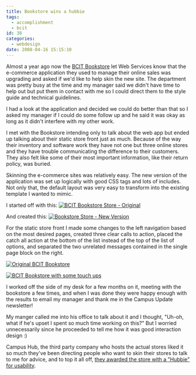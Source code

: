 ```yaml
---
title: Bookstore wins a hubbie
tags:
  - accomplishment
  - bcit
id: 38
categories:
  - webdesign
date: 2008-04-16 15:15:10
---
```


Almost a year ago now the [BCIT Bookstore](http://bcitbookstore.ca) let Web Services know that the e-commerce application they used to manage their online sales was upgrading and asked if we'd like to help skin the new site.  The department was pretty busy at the time and my manager said we didn't have time to help out but put them in contact with me so I could direct them to the style guide and technical guidelines.

I had a look at the application and decided we could do better than that so I asked my manager if I could do some follow up and he said it was okay as long as it didn't interfere with my other work.

I met with the Bookstore intending only to talk about the web app but ended up talking about their static store front just as much.  Because of the way their inventory and software work they have not one but three online stores and they have trouble communicating the difference to their customers.  They also felt like some of their most important information, like their return policy, was buried.

Skinning the e-commerce sites was relatively easy.  The new version of the application was set up logically with good CSS tags and lots of includes.  Not only that, the default layout was very easy to transform into the existing template I wanted to mimic.

I started off with this:
[![BCIT Bookstore Store - Original](https://farm2.staticflickr.com/1179/1116075730_3f24897c6b_z.jpg?zz&#x3D;1)](https://www.flickr.com/gp/stephaniehobson/55n4v1 "Larger version.")

And created this:
[![Bookstore Store - New Version](https://farm2.staticflickr.com/1419/1116007176_a9513dd1a0_z.jpg?zz&#x3D;1)](https://www.flickr.com/gp/stephaniehobson/n1jY39 "Larger version.")

For the static store front I made some changes to the left navigation based on the most desired pages, created three clear calls to action, placed the catch all action at the bottom of the list instead of the top of the list of options, and separated the two  unrelated messages contained in the single page block on the right.

[![Original BCIT Bookstore](https://farm2.staticflickr.com/1049/1115949204_8f4502331e_z.jpg?zz&#x3D;1)](https://www.flickr.com/gp/stephaniehobson/LUT5X7 "Larger version.")

[![BCIT Bookstore with some touch ups](https://farm2.staticflickr.com/1397/1115948514_4dc00bb7d2_z.jpg?zz&#x3D;1)](https://www.flickr.com/gp/stephaniehobson/PWPA1R "Larger version.")

I worked off the side of my desk for a few months on it, meeting with the bookstore a few times, and when I was done they were happy enough with the results to email my manager and thank me in the Campus Update newsletter!

My manger called me into his office to talk about it and I thought, "Uh-oh, what if he's upset I spent so much time working on this?" But I worried unnecessarily since he proceeded to tell me how it was good interaction design :)

Campus Hub, the third party company who hosts the actual stores liked it so much they've been directing people who want to skin their stores to talk to me for advice, and to top it all off, [they awarded the store with a "Hubbie" for usability](http://www.bcit.ca/news/events/event04180800000001.shtml).
